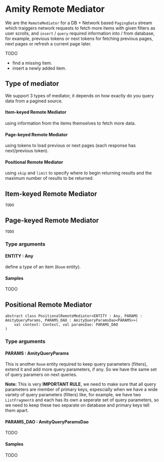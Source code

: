 # Amity Remote Mediator

We are the `RemoteMediator` for a DB + Network based `PagingData` stream which traiggers network requests to fetch more items with given filters as user scrolls, and `insert` / `query` required information into / from database, for example, previous tokens or next tokens for fetching previous pages, next pages or refresh a current page later.

TODO
- find a missing item.
- insert a newly added item.

## Type of mediator

We support 3 types of mediator, it depends on how exactly do you query data from a pagined source.

#### Item-keyed Remote Mediator

using information from the items themselves to fetch more data.

#### Page-keyed Remote Mediator

using tokens to load previous or next pages (each response has next/previous token).

#### Positional Remote Mediator

using `skip` and `limit` to specify where to begin returning results and the maximum number of results to be returned.

## Item-keyed Remote Mediator

```text
TODO
```

## Page-keyed Remote Mediator

```text
TODO
```

### Type arguments

#### ENTITY : Any

define a type of an item (`Room` entity).

#### Samples

TODO

## Positional Remote Mediator

```text
abstract class PositionalRemoteMediator<ENTITY : Any, PARAMS : AmityQueryParams, PARAMS_DAO : AmityQueryParamsDao<PARAMS>>(
    val context: Context, val paramsDao: PARAMS_DAO
)
```

### Type arguments

#### PARAMS : AmityQueryParams

This is another `Room` entity required to keep query parameters (filters), extend it and add more query parameters, if any. So we have the same set of query paramers on next queries.

**Note:** This is very **IMPORTANT RULE**, we need to make sure that all query parameters are member of primary keys, espescially when we have a wide variety of query parameters (filters) like, for example, we have two `ListFragment`s and each has its own a seperate set of query parameters, so we need to keep these two separate on database and primary keys tell them apart.

#### PARAMS_DAO : AmityQueryParamsDao<PARAMS>
    
TODO
    
#### Samples

TODO
